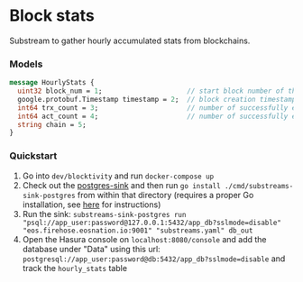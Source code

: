 Block stats
===========

Substream to gather hourly accumulated stats from blockchains.

### Models

```protobuf
message HourlyStats {
  uint32 block_num = 1;                     // start block number of the accumulated interval
  google.protobuf.Timestamp timestamp = 2;  // block creation timestamp (UTC) of the start block
  int64 trx_count = 3;                      // number of successfully executed transactions in the interval
  int64 act_count = 4;                      // number of successfully executed actions in the interval
  string chain = 5;
}
```

### Quickstart

1. Go into `dev/blocktivity` and run `docker-compose up`
2. Check out the [postgres-sink](https://github.com/streamingfast/substreams-sink-postgres#setup) and then run 
`go install ./cmd/substreams-sink-postgres` from within that directory (requires a proper Go installation, see 
[here](https://github.com/EOS-Nation/substreams-antelope-core#go) for instructions)
3. Run the sink: `substreams-sink-postgres run "psql://app_user:password@127.0.0.1:5432/app_db?sslmode=disable" "eos.firehose.eosnation.io:9001" "substreams.yaml" db_out`
4. Open the Hasura console on `localhost:8080/console` and add the database under "Data" using this url: `postgresql://app_user:password@db:5432/app_db?sslmode=disable` and track the `hourly_stats` table